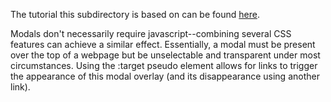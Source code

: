The tutorial this subdirectory is based on can be found [here](https://www.digitalocean.com/community/tutorials/how-to-use-opacity-and-transparency-to-create-a-modal-in-css).

Modals don't necessarily require javascript--combining several CSS features can achieve a similar effect. Essentially, a modal must be present over the top of a webpage but be unselectable and transparent under most circumstances. Using the :target pseudo element allows for links to trigger the appearance of this modal overlay (and its disappearance using another link).